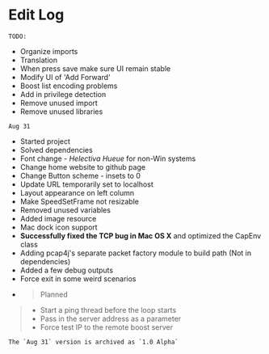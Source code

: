 # Edit Log

`TODO:`

 - Organize imports
 - Translation
 - When press save make sure UI remain stable
 - Modify UI of 'Add Forward'
 - Boost list encoding problems
 - Add in privilege detection
 - Remove unused import
 - Remove unused libraries

`Aug 31`

 - Started project
 - Solved dependencies
 - Font change - *Helectiva Hueue* for non-Win systems
 - Change home website to github page
 - Change Button scheme - insets to 0
 - Update URL temporarily set to localhost
 - Layout appearance on left column
 - Make SpeedSetFrame not resizable
 - Removed unused variables
 - Added image resource
 - Mac dock icon support
 - **Successfully fixed the TCP bug in Mac OS X** and optimized the CapEnv class
  - Adding pcap4j's separate packet factory module to build path (Not in dependencies)
  - Added a few debug outputs
  - Force exit in some weird scenarios
- > Planned  
>  - Start a ping thread before the loop starts  
>  - Pass in the server address as a parameter  
>  - Force test IP to the remote boost server
  
	The `Aug 31` version is archived as `1.0 Alpha`
 